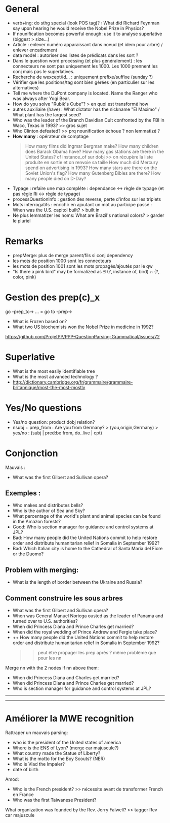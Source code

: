 General
=======

* verb+ing: do sthg special (look POS tag)? : What did Richard Feynman say upon hearing he would receive the Nobel Prize in Physics?
* If nounification becomes powerful enough: use it to analyse superlative (biggest > size...)
* Article : enlever numéro apparaissant dans noeud (et idem pour arbre) / enlever encadrement
* data model : autoriser des listes de prédicats dans les sort ?
* Dans le question word processing (et plus généralement) : les connecteurs ne sont pas uniquement les 1000. Les 1000 prennent les conj mais pas le superlatives.
* Recherche de wexcept/id... : uniquement prefixe/suffixe (sunday ?)
* Vérifier que les positions/tag sont bien gérées (en particulier sur les alternatives)
* Tell me where the DuPont company is located. Name the Ranger who was always after Yogi Bear.
* How do you solve "Rubik's Cube"? > en quoi est transformé how
* autres auxiliaire (have) : What dictator has the nickname "El Maximo" / What plant has the largest seed?
* Who was the leader of the Branch Davidian Cult confronted by the FBI in Waco, Texas in 1993?    >> gros sujet
* Who Clinton defeated?                                                                           >> prq nounification échoue ? non lemmatizé ?
* __How many__ : opérateur de comptage 
   > How many films did Ingmar Bergman make?
   > How many children does Barack Obama have?
   > How many gas stations are there in the United States?
   > cf instance_of sur dobj >> on récupère la liste produite en sortie et on renvoie sa taille
   > How much did Mercury spend on advertising in 1993?
   > How many stars are there on the Soviet Union's flag?
   > How many Gutenberg Bibles are there?
   > How many people died on D-Day?
* Typage : refaire une map complète : dependance <-> règle de typage (et pas règle Ri <-> règle de typage)
* processQuestionInfo : gestion des reverse, perte d'infos sur les triplets
* Mots interrogatifs : enrichir en ajoutant un mot au participe passé : When was the U.S. capitol built? > built in
* Ne plus lemmatizer les noms: What are Brazil's national colors? > garder le pluriel

Remarks
=======

* prepMerge: plus de merge parent/fils si conj dependency
* les mots de position 1000 sont les connecteurs
* les mots de position 1001 sont les mots propagés/ajoutés par le qw
* "Is there a pink bird" may be formalized as ∃ (?, instance of, bird) ∩ (?, color, pink)

Gestion des prep(c)_x
=====================

go -prep_to-> ... = go to -prep->
* What is Frozen based on?
* What two US biochemists won the Nobel Prize in medicine in 1992?

https://github.com/ProjetPP/PPP-QuestionParsing-Grammatical/issues/72

Superlative
===========

* What is the most easily identifiable tree
* What is the most advanced technology ?
* http://dictionary.cambridge.org/fr/grammaire/grammaire-britannique/most-the-most-mostly

Yes/No questions
================

* Yes/no question: product dobj relation?
* nsubj + prep_from                 : Are you from Germany?                     > (you,origin,Germany) > yes/no : (subj | pred:be from, do..live | cpt)

Conjonction
===========

Mauvais : 
  * What was the first Gilbert and Sullivan opera?

Exemples :
----------
* Who makes and distributes bells?
* Who is the author of Sea and Sky?
* What percentage of the world's plant and animal species can be found in the Amazon forests?
* Good: Who is section manager for guidance and control systems at JPL?
* Bad: How many people did the United Nations commit to help restore order and distribute humanitarian relief in Somalia in September 1992?
* Bad: Which Italian city is home to the Cathedral of Santa Maria del Fiore or the Duomo?

Problem with merging:
---------------------
* What is the length of border between the Ukraine and Russia?

Comment construire les sous arbres
----------------------------------
* What was the first Gilbert and Sullivan opera?
* When was General Manuel Noriega ousted as the leader of Panama and turned over to U.S. authorities?
* When did Princess Diana and Prince Charles get married?
* When did the royal wedding of Prince Andrew and Fergie take place?
* ++ How many people did the United Nations commit to help restore order and distribute humanitarian relief in Somalia in September 1992?
    >> peut être propager les prep après ?
    >> même problème que pour les nn

Merge nn with the 2 nodes if nn above them:
 - When did Princess Diana and Charles get married?
 - When did Princess Diana and Prince Charles get married?
 - Who is section manager for guidance and control systems at JPL?

_________________________________________________________________________________________________________________________________
_________________________________________________________________________________________________________________________________

Améliorer la MWE recognition
============================

Rattraper un mauvais parsing:
  * who is the president of the United states of america
  * Where is the ENS of Lyon? (merge car majuscule?)
  * What country made the Statue of Liberty?
  * What is the motto for the Boy Scouts? (NER)
  * Who is Vlad the Impaler?
  * date of birth

Amod:
  * Who is the French president? >> nécessite avant de transformer French en France
  * Who was the first Taiwanese President?

What organization was founded by the Rev. Jerry Falwell? >> tagger Rev car majuscule

